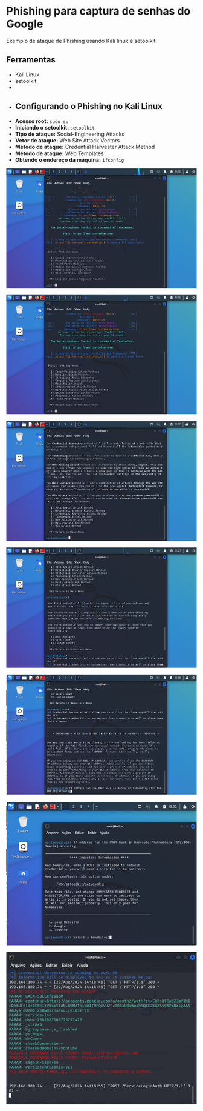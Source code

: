 # Phishing para captura de senhas do Google
Exemplo de ataque de Phishing usando Kali linux e setoolkit

## Ferramentas
- Kali Linux
- setoolkit
- 
- ## Configurando o Phishing no Kali Linux
- **Acesso root:** `sudo su`
- **Iniciando o setoolkit:** `setoolkit`
- **Tipo de ataque:** Social-Engineering Attacks
- **Vetor de ataque:** Web Site Attack Vectors
- **Método de ataque:** Credential Harvester Attack Method
- **Método de ataque:** Web Templates
- **Obtendo o endereço da máquina:** `ifconfig`

![Tipo de ataque](1.png)

![Vetor de ataque](2.png)

![Método de ataque](3.png)

![Método de ataque](4.png)

![Obtendo o endereço da máquina](5.png)

![Tipo do template](6.png)

![Credenciais capturadas](7.png)

